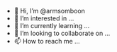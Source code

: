 - 👋 Hi, I’m @armsomboon
- 👀 I’m interested in ...
- 🌱 I’m currently learning ...
- 💞️ I’m looking to collaborate on ...
- 📫 How to reach me ...

<!---
armsomboon/armsomboon is a ✨ special ✨ repository because its `README.md` (this file) appears on your GitHub profile.
You can click the Preview link to take a look at your changes.
--->
